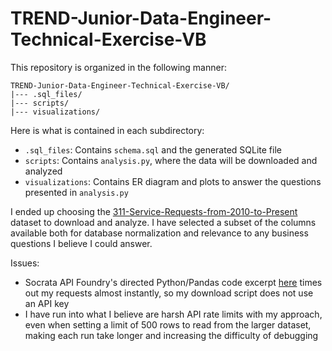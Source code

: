 # TREND-Junior-Data-Engineer-Technical-Exercise-VB

This repository is organized in the following manner:

```
TREND-Junior-Data-Engineer-Technical-Exercise-VB/
|--- .sql_files/
|--- scripts/
|--- visualizations/
```

Here is what is contained in each subdirectory:
* `.sql_files`: Contains `schema.sql` and the generated SQLite file
* `scripts`: Contains `analysis.py`, where the data will be downloaded and analyzed
* `visualizations`: Contains ER diagram and plots to answer the questions presented in `analysis.py`

I ended up choosing the [311-Service-Requests-from-2010-to-Present](https://data.cityofnewyork.us/Social-Services/311-Service-Requests-from-2010-to-Present/erm2-nwe9/about_data) dataset to download and analyze. I have selected a subset
of the columns available both for database normalization and relevance to any business questions I believe I could answer.

Issues:
* Socrata API Foundry's directed Python/Pandas code excerpt [here](https://dev.socrata.com/foundry/data.cityofnewyork.us/erm2-nwe9) times out my requests almost instantly, so my download script does not use an API key
* I have run into what I believe are harsh API rate limits with my approach, even when setting a limit of 500 rows to read from the larger dataset, making each run take longer and increasing the difficulty of debugging
